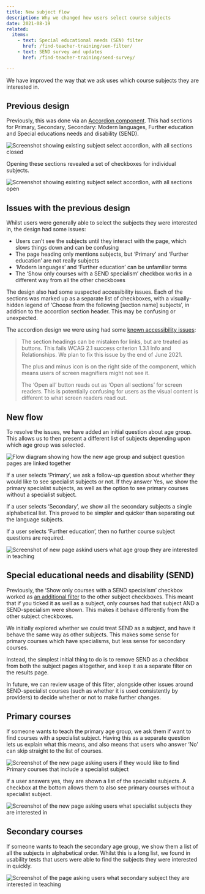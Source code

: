```yaml
---
title: New subject flow
description: Why we changed how users select course subjects
date: 2021-08-19
related:
  items:
    - text: Special educational needs (SEN) filter
      href: /find-teacher-training/sen-filter/
    - text: SEND survey and updates
      href: /find-teacher-training/send-survey/

---
```


We have improved the way that we ask uses which course subjects they are interested in.

## Previous design

Previously, this was done via an [Accordion component](https://design-system.service.gov.uk/components/accordion/). This had sections for Primary, Secondary, Secondary: Modern languages, Further education and Special educations needs and disability (SEND).

![Screenshot showing existing subject select accordion, with all sections closed](select-subject-old-closed.png)

Opening these sections revealed a set of checkboxes for individual subjects.

![Screenshot showing existing subject select accordion, with all sections open](select-subject-old-all-open.png)

## Issues with the previous design

Whilst users were generally able to select the subjects they were interested in, the design had some issues:

* Users can’t see the subjects until they interact with the page, which slows things down and can be confusing
* The page heading only mentions subjects, but ‘Primary’ and ‘Further education’ are not really subjects
* ‘Modern languages’ and ‘Further education’ can be unfamiliar terms
* The ‘Show only courses with a SEND specialism’ checkbox works in a different way from all the other checkboxes

The design also had some suspected accessibility issues. Each of the sections was marked up as a separate list of checkboxes, with a visually-hidden legend of ‘Choose from the following [section name] subjects’, in addition to the accordion section header. This may be confusing or unexpected.

The accordion design we were using had some [known accessibility issues](https://design-system.service.gov.uk/components/accordion/#known-issues-and-gaps):

> The section headings can be mistaken for links, but are treated as buttons. This fails WCAG 2.1 success criterion 1.3.1 Info and Relationships. We plan to fix this issue by the end of June 2021.
>
> The plus and minus icon is on the right side of the component, which means users of screen magnifiers might not see it.
>
> The ‘Open all’ button reads out as ‘Open all sections’ for screen readers. This is potentially confusing for users as the visual content is different to what screen readers read out.

## New flow

To resolve the issues, we have added an initial question about age group. This allows us to then present a different list of subjects depending upon which age group was selected.

![Flow diagram showing how the new age group and subject question pages are linked together](subject-flow.png)

If a user selects ‘Primary’, we ask a follow-up question about whether they would like to see specialist subjects or not. If they answer Yes, we show the primary specialist subjects, as well as the option to see primary courses without a specialist subject.

If a user selects ‘Secondary’, we show all the secondary subjects a single alphabetical list. This proved to be simpler and quicker than separating out the language subjects.

If a user selects ‘Further education’, then no further course subject questions are required.

![Screenshot of new page askind users what age group they are interested in teaching](age-group.png)

## Special educational needs and disability (SEND)

Previously, the ‘Show only courses with a SEND specialism’ checkbox worked as [an additional filter](/find-teacher-training/sen-filter/) to the other subject checkboxes. This meant that if you ticked it as well as a subject, only courses had that subject AND a SEND-specialism were shown. This makes it behave differently from the other subject checkboxes.

We initially explored whether we could treat SEND as a subject, and have it behave the same way as other subjects. This makes some sense for primary courses which have specialisms, but less sense for secondary courses.

Instead, the simplest initial thing to do is to remove SEND as a checkbox from both the subject pages altogether, and keep it as a separate filter on the results page.

In future, we can review usage of this filter, alongside other issues around SEND-specialist courses (such as whether it is used consistently by providers) to decide whether or not to make further changes.

## Primary courses

If someone wants to teach the primary age group, we ask them if want to find courses with a specialist subject. Having this as a separate question lets us explain what this means, and also means that users who answer ‘No’ can skip straight to the list of courses.

![Screenshot of the new page asking users if they would like to find Primary courses that include a specialist subject](primary.png)

If a user answers yes, they are shown a list of the specialist subjects. A checkbox at the bottom allows them to also see primary courses without a specialist subject.

![Screenshot of the new page asking users what specialist subjects they are interested in](primary-specialist.png)

## Secondary courses

If someone wants to teach the secondary age group, we show them a list of all the subjects in alphabetical order. Whilst this is a long list, we found in usability tests that users were able to find the subjects they were interested in quickly.

![Screenshot of the page asking users what secondary subject they are interested in teaching](secondary.png)
